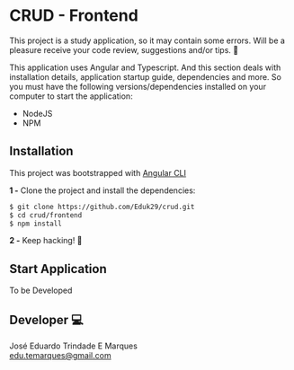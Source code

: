 # CRUD - Frontend

This project is a study application, so it may contain some errors. Will be a pleasure receive your code review, suggestions and/or tips. :raised_hands:

This application uses Angular and Typescript. And this section deals with installation details, application startup guide, dependencies and more. So you must have the following versions/dependencies installed on your computer to start the application:

- NodeJS
- NPM

## Installation

This project was bootstrapped with [Angular CLI](https://cli.angular.io/)

**1 -** Clone the project and install the dependencies:

```bash
$ git clone https://github.com/Eduk29/crud.git
$ cd crud/frontend
$ npm install
```

**2 -** Keep hacking! :metal:

## Start Application

To be Developed

## Developer :computer:

José Eduardo Trindade E Marques  
edu.temarques@gmail.com
